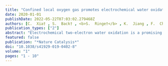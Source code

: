 ```yaml
---
title: "Confined local oxygen gas promotes electrochemical water oxidation to hydrogen peroxide"
date: 2020-01-01
publishDate: 2022-05-22T07:03:02.279468Z
authors: [C.  Xia† , S.  Back† , <b>S.  Ringe†</b> , K.  Jiang , F.  Chen , X.  Sun , S.  Siahrostami* , K.  Chan* , H.  Wang* ]
publication_types: ["2"]
abstract: "Electrochemical two-electron water oxidation is a promising route for renewable and on-site H2O2 generation as an alternative to the anthraquinone process. However, it is currently restricted by low selectivity due to strong competition from the traditional four-electron oxygen evolution reaction, as well as large overpotential and low production rates. Here we report an interfacial engineering approach, where by coating the catalyst with hydrophobic polymers we confine in situ produced O2 gas to tune the water oxidation reaction pathway. Using carbon catalysts as a model system, we show a significant increase of the intrinsic H2O-to-H2O2 selectivity and activity compared to that of the pristine catalyst. The maximal H2O2 Faradaic efficiency was enhanced by sixfold to 66% with an overpotential of 640 mV, under which a H2O2 production rate of 23.4 µmol min−1 cm−2 (75.2 mA cm−2 partial current) was achieved. This approach was successfully extended to nickel metal, demonstrating the wide applicability of our local gas confinement concept."
featured: false
publication: "*Nature Catalysis*"
doi: "10.1038/s41929-019-0402-8"
volume: "1"
pages: "1 - 10"
---
```


